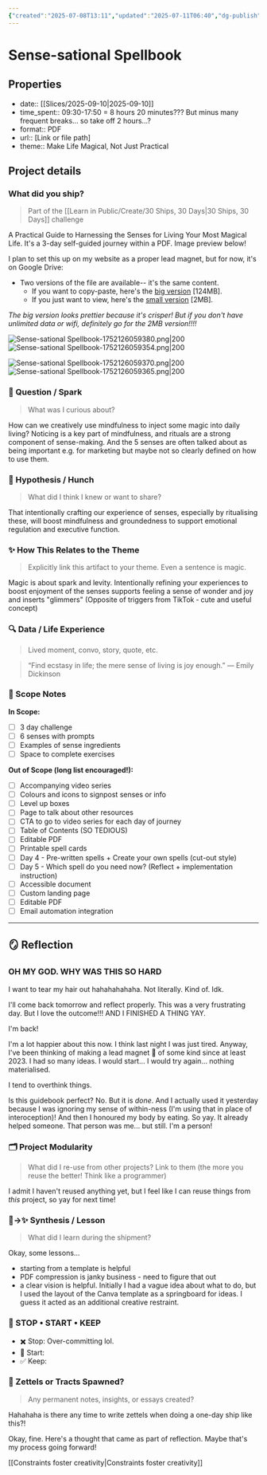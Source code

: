 ```yaml
---
{"created":"2025-07-08T13:11","updated":"2025-07-11T06:40","dg-publish":true,"noteIcon":"log","dg-path":"Create/Sense-sational Spellbook.md","permalink":"/create/sense-sational-spellbook/","dgPassFrontmatter":true}
---
```



# Sense-sational Spellbook 

## Properties 

- date:: [[Slices/2025-09-10\|2025-09-10]]
- time_spent:: 09:30-17:50 = 8 hours 20 minutes??? But minus many frequent breaks... so take off 2 hours...?
- format:: PDF
- url:: [Link or file path]
- theme:: Make Life Magical, Not Just Practical

## Project details 

### What did you ship? 
> Part of the [[Learn in Public/Create/30 Ships, 30 Days\|30 Ships, 30 Days]] challenge

A Practical Guide to Harnessing the Senses for Living Your Most Magical Life. It's a 3-day self-guided journey within a PDF. Image preview below! 

I plan to set this up on my website as a proper lead magnet, but for now, it's on Google Drive: 
- Two versions of the file are available-- it's the same content. 
	- If you want to copy-paste, here's the [big version](https://drive.google.com/file/d/17wWzPn-L74aGOCLNJbRWLw5FOJ1C1P6C/view?usp=sharing) [124MB]. 
	- If you just want to view, here's the [small version](https://drive.google.com/file/d/17wWzPn-L74aGOCLNJbRWLw5FOJ1C1P6C/view?usp=sharing) [2MB]. 

_The big version looks prettier because it's crisper! But if you don't have unlimited data or wifi, definitely go for the 2MB version!!!!_

![Sense-sational Spellbook-1752126059380.png|200](/img/user/Resources/Attachments/Sense-sational%20Spellbook-1752126059380.png)![Sense-sational Spellbook-1752126059354.png|200](/img/user/Resources/Attachments/Sense-sational%20Spellbook-1752126059354.png)

![Sense-sational Spellbook-1752126059370.png|200](/img/user/Resources/Attachments/Sense-sational%20Spellbook-1752126059370.png)![Sense-sational Spellbook-1752126059365.png|200](/img/user/Resources/Attachments/Sense-sational%20Spellbook-1752126059365.png)
### 🌱 Question / Spark
> What was I curious about?

How can we creatively use mindfulness to inject some magic into daily living? Noticing is a key part of mindfulness, and rituals are a strong component of sense-making. And the 5 senses are often talked about as being important e.g. for marketing but maybe not so clearly defined on how to use them. 
### 🧠 Hypothesis / Hunch
> What did I think I knew or want to share?


That intentionally crafting our experience of senses, especially by ritualising these, will boost mindfulness and groundedness to support emotional regulation and executive function. 
### ✨ How This Relates to the Theme 
> Explicitly link this artifact to your theme. Even a sentence is magic.


Magic is about spark and levity. Intentionally refining your experiences to boost enjoyment of the senses supports feeling a sense of wonder and joy and inserts "glimmers" (Opposite of triggers from TikTok ‐ cute and useful concept)

### 🔍 Data / Life Experience
> Lived moment, convo, story, quote, etc.

> “Find ecstasy in life; the mere sense of living is joy enough.”
― Emily Dickinson


### 🧰 Scope Notes
**In Scope:**  
- [ ] 3 day challenge
- [ ] 6 senses with prompts
- [ ] Examples of sense ingredients 
- [ ] Space to complete exercises

**Out of Scope (long list encouraged!):**  
- [ ] Accompanying video series 
- [ ] Colours and icons to signpost senses or info 
- [ ] Level up boxes 
- [ ] Page to talk about other resources 
- [ ] CTA to go to video series for each day of journey 
- [ ] Table of Contents (SO TEDIOUS)
- [ ] Editable PDF
- [ ] Printable spell cards
- [ ] Day 4 - Pre-written spells + Create your own spells (cut-out style)
- [ ] Day 5 - Which spell do you need now? (Reflect + implementation instruction)
- [ ] Accessible document 
- [ ] Custom landing page 
- [ ] Editable PDF 
- [ ] Email automation integration 

---
## 🪞 Reflection 

### OH MY GOD. WHY WAS THIS SO HARD
I want to tear my hair out hahahahahaha. Not literally. Kind of. Idk. 

I'll come back tomorrow and reflect properly. This was a very frustrating day. But I love the outcome!!! AND I FINISHED A THING YAY.

I'm back! 

I'm a lot happier about this now. I think last night I was just tired. Anyway, I've been thinking of making a lead magnet 🧲 of some kind since at least 2023. I had so many ideas. I would start... I would try again... nothing materialised. 

I tend to overthink things. 

Is this guidebook perfect? No. But it is _done_. And I actually used it yesterday because I was ignoring my sense of within-ness (I'm using that in place of interoception)! And then I honoured my body by eating. So yay. It already helped someone. That person was me... but still. I'm a person! 

### 🗂️ Project Modularity 
> What did I re-use from other projects? Link to them (the more you reuse the better! Think like a programmer)

I admit I haven't reused anything yet, but I feel like I can reuse things from _this_ project, so yay for next time!

### 🧠→✨ Synthesis / Lesson
> What did I learn during the shipment?

Okay, some lessons... 

- starting from a template is helpful
- PDF compression is janky business - need to figure that out 
- a clear vision is helpful. Initially I had a vague idea about what to do, but I used the layout of the Canva template as a springboard for ideas. I guess it acted as an additional creative restraint. 

### 🧭 STOP • START • KEEP
- ✖️ Stop:  Over-committing lol. 
- 🔁 Start:  
- ✅ Keep:  

### 🧠 Zettels or Tracts Spawned?
> Any permanent notes, insights, or essays created?

Hahahaha is there any time to write zettels when doing a one-day ship like this?! 

Okay, fine. Here's a thought that came as part of reflection. Maybe that's my process going forward! 

[[Constraints foster creativity\|Constraints foster creativity]]